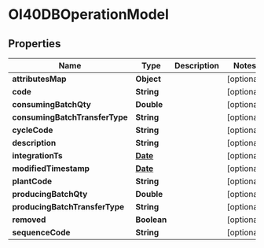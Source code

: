 
# OI40DBOperationModel

## Properties
Name | Type | Description | Notes
------------ | ------------- | ------------- | -------------
**attributesMap** | **Object** |  |  [optional]
**code** | **String** |  |  [optional]
**consumingBatchQty** | **Double** |  |  [optional]
**consumingBatchTransferType** | **String** |  |  [optional]
**cycleCode** | **String** |  |  [optional]
**description** | **String** |  |  [optional]
**integrationTs** | [**Date**](Date.md) |  |  [optional]
**modifiedTimestamp** | [**Date**](Date.md) |  |  [optional]
**plantCode** | **String** |  |  [optional]
**producingBatchQty** | **Double** |  |  [optional]
**producingBatchTransferType** | **String** |  |  [optional]
**removed** | **Boolean** |  |  [optional]
**sequenceCode** | **String** |  |  [optional]



